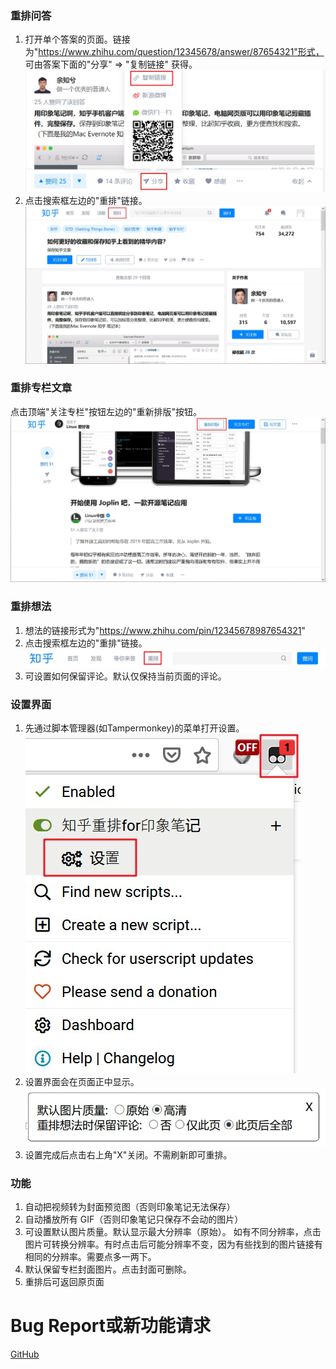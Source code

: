 ### 重排问答

1. 打开单个答案的页面。链接为"https://www.zhihu.com/question/12345678/answer/87654321"形式，
   可由答案下面的"分享" => "复制链接" 获得。  
   ![](https://raw.githubusercontent.com/twchen/zhihu-formatter/master/imgs/get-link.jpg)
2. 点击搜索框左边的"重排"链接。  
   ![](https://raw.githubusercontent.com/twchen/zhihu-formatter/master/imgs/qa.jpg)


### 重排专栏文章

点击顶端"关注专栏"按钮左边的"重新排版"按钮。  
![](https://raw.githubusercontent.com/twchen/zhihu-formatter/master/imgs/zhuanlan.jpg)


### 重排想法

1. 想法的链接形式为"https://www.zhihu.com/pin/12345678987654321"
2. 点击搜索框左边的"重排"链接。  
   ![](./imgs/pin.jpg)
3. 可设置如何保留评论。默认仅保持当前页面的评论。


### 设置界面

1. 先通过脚本管理器(如Tampermonkey)的菜单打开设置。  
   ![](./imgs/open-settings.jpg)   
2. 设置界面会在页面正中显示。   
   ![](./imgs/settings.jpg)   
3. 设置完成后点击右上角"X"关闭。不需刷新即可重排。


### 功能

1. 自动把视频转为封面预览图（否则印象笔记无法保存）
2. 自动播放所有 GIF（否则印象笔记只保存不会动的图片）
3. 可设置默认图片质量。默认显示最大分辨率（原始）。
   如有不同分辨率，点击图片可转换分辨率。有时点击后可能分辨率不变，因为有些找到的图片链接有相同的分辨率。需要点多一两下。  
4. 默认保留专栏封面图片。点击封面可删除。
5. 重排后可返回原页面

# Bug Report或新功能请求
[GitHub](https://github.com/twchen/zhihu-formatter/issues)
